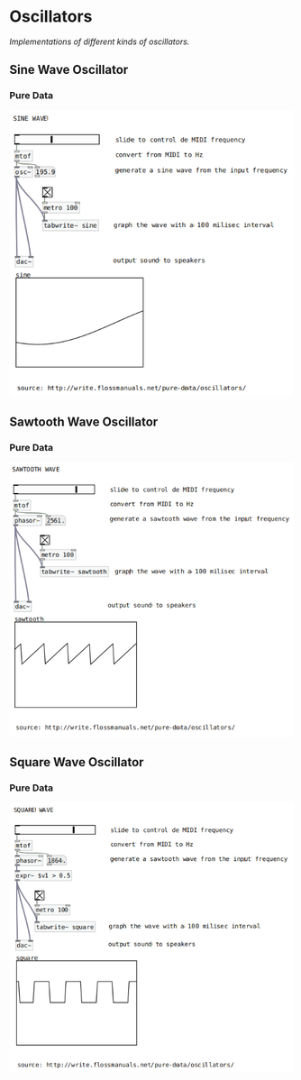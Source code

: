 # Oscillators

*Implementations of different kinds of oscillators.*

## Sine Wave Oscillator

### Pure Data
![](./sine.png)

## Sawtooth Wave Oscillator

### Pure Data
![](./sawtooth.png)

## Square Wave Oscillator

### Pure Data
![](./square.png)
